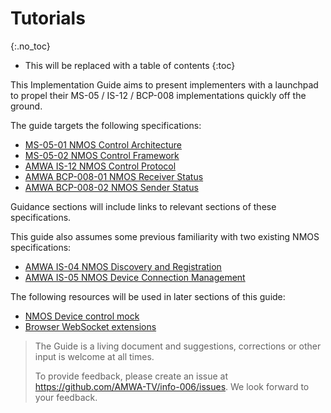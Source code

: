 # Tutorials

{:.no_toc}

- This will be replaced with a table of contents
{:toc}

This Implementation Guide aims to present implementers with a launchpad to propel their MS-05 / IS-12 / BCP-008 implementations quickly off the ground.

The guide targets the following specifications:

- [MS-05-01 NMOS Control Architecture](https://specs.amwa.tv/ms-05-01)
- [MS-05-02 NMOS Control Framework](https://specs.amwa.tv/ms-05-02)
- [AMWA IS-12 NMOS Control Protocol](https://specs.amwa.tv/is-12)
- [AMWA BCP-008-01 NMOS Receiver Status](https://specs.amwa.tv/bcp-008-01)
- [AMWA BCP-008-02 NMOS Sender Status](https://specs.amwa.tv/bcp-008-02)

Guidance sections will include links to relevant sections of these specifications.

This guide also assumes some previous familiarity with two existing NMOS specifications:

- [AMWA IS-04 NMOS Discovery and Registration](https://specs.amwa.tv/is-04)
- [AMWA IS-05 NMOS Device Connection Management](https://specs.amwa.tv/is-05)

The following resources will be used in later sections of this guide:

- [NMOS Device control mock](https://github.com/AMWA-TV/nmos-device-control-mock)
- [Browser WebSocket extensions](https://chrome.google.com/webstore/search/websocket)

>The Guide is a living document and suggestions, corrections or other input is welcome at all times.
>
> To provide feedback, please create an issue at <https://github.com/AMWA-TV/info-006/issues>. We look forward to your feedback.
